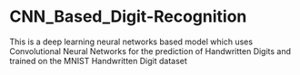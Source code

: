 # CNN_Based_Digit-Recognition
This is a deep learning neural networks based model which uses Convolutional Neural Networks for the prediction of Handwritten Digits and trained on the MNIST Handwritten Digit dataset
